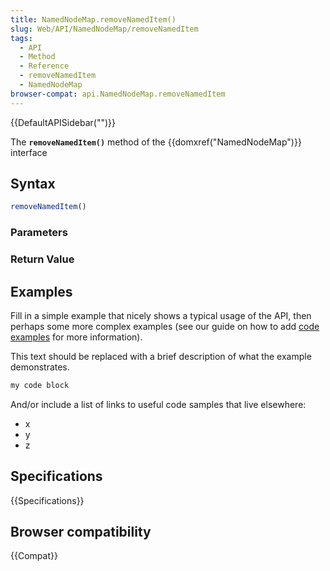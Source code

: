 ```yaml
---
title: NamedNodeMap.removeNamedItem()
slug: Web/API/NamedNodeMap/removeNamedItem
tags:
  - API
  - Method
  - Reference
  - removeNamedItem
  - NamedNodeMap
browser-compat: api.NamedNodeMap.removeNamedItem
---
```

{{DefaultAPISidebar("")}}

The **`removeNamedItem()`** method of the {{domxref("NamedNodeMap")}} interface 

## Syntax

```js
removeNamedItem()
```

### Parameters



### Return Value



## Examples

Fill in a simple example that nicely shows a typical usage of the API, then perhaps some more complex examples (see our guide on how to add [code examples](/en-US/docs/MDN/Contribute/Structures/Code_examples) for more information).

This text should be replaced with a brief description of what the example demonstrates.

```js
my code block
```

And/or include a list of links to useful code samples that live elsewhere:

*   x
*   y
*   z

## Specifications

{{Specifications}}

## Browser compatibility

{{Compat}}

